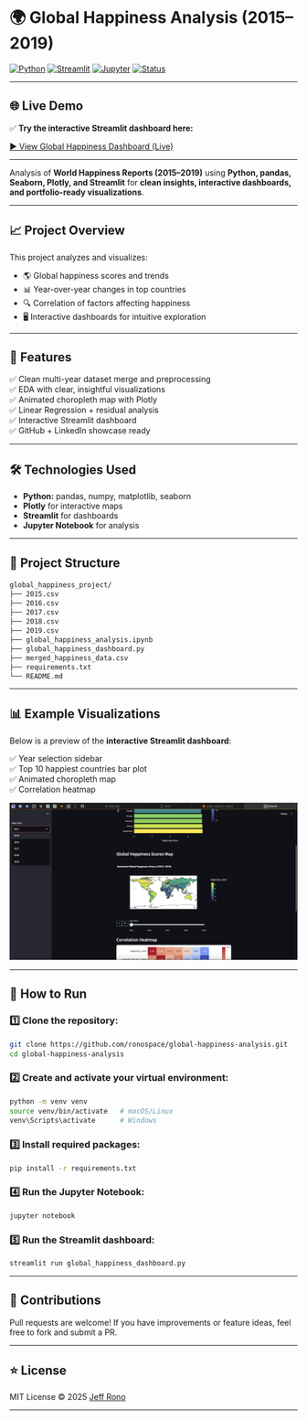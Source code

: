 # 🌍 Global Happiness Analysis (2015–2019)

[![Python](https://img.shields.io/badge/Python-3.10%2B-blue?logo=python)](https://www.python.org/)
[![Streamlit](https://img.shields.io/badge/Streamlit-1.0%2B-FF4B4B?logo=streamlit)](https://streamlit.io/)
[![Jupyter](https://img.shields.io/badge/Jupyter-Lab-orange?logo=jupyter)](https://jupyter.org/)
[![Status](https://img.shields.io/badge/Status-Complete-brightgreen)](https://github.com/ronospace/global-happiness-analysis)

---

## 🌐 Live Demo

✅ **Try the interactive Streamlit dashboard here:**

[▶️ View Global Happiness Dashboard (Live)](https://ronospace-global-happiness-an-global-happiness-dashboard-qcmfay.streamlit.app/)

---

Analysis of **World Happiness Reports (2015–2019)** using **Python, pandas, Seaborn, Plotly, and Streamlit** for **clean insights, interactive dashboards, and portfolio-ready visualizations**.

---

## 📈 Project Overview

This project analyzes and visualizes:
- 🌎 Global happiness scores and trends
- 📊 Year-over-year changes in top countries
- 🔍 Correlation of factors affecting happiness
- 🖥️ Interactive dashboards for intuitive exploration

---

## 🚀 Features

✅ Clean multi-year dataset merge and preprocessing  
✅ EDA with clear, insightful visualizations  
✅ Animated choropleth map with Plotly  
✅ Linear Regression + residual analysis  
✅ Interactive Streamlit dashboard  
✅ GitHub + LinkedIn showcase ready

---

## 🛠️ Technologies Used

- **Python:** pandas, numpy, matplotlib, seaborn
- **Plotly** for interactive maps
- **Streamlit** for dashboards
- **Jupyter Notebook** for analysis

---

## 📂 Project Structure

```
global_happiness_project/
├── 2015.csv
├── 2016.csv
├── 2017.csv
├── 2018.csv
├── 2019.csv
├── global_happiness_analysis.ipynb
├── global_happiness_dashboard.py
├── merged_happiness_data.csv
├── requirements.txt
└── README.md
```

---

## 📊 Example Visualizations

Below is a preview of the **interactive Streamlit dashboard**:

✅ Year selection sidebar  
✅ Top 10 happiest countries bar plot  
✅ Animated choropleth map  
✅ Correlation heatmap

![Streamlit Dashboard Screenshot](./Screenshot%202025-07-06%20at%2012.34.41.png)

---

## 🚀 How to Run

### 1️⃣ Clone the repository:
```bash
git clone https://github.com/ronospace/global-happiness-analysis.git
cd global-happiness-analysis
```

### 2️⃣ Create and activate your virtual environment:
```bash
python -m venv venv
source venv/bin/activate   # macOS/Linux
venv\Scripts\activate      # Windows
```

### 3️⃣ Install required packages:
```bash
pip install -r requirements.txt
```

### 4️⃣ Run the Jupyter Notebook:
```bash
jupyter notebook
```

### 5️⃣ Run the Streamlit dashboard:
```bash
streamlit run global_happiness_dashboard.py
```

---

## 🙌 Contributions

Pull requests are welcome! If you have improvements or feature ideas, feel free to fork and submit a PR.

---

## ⭐ License

MIT License © 2025 [Jeff Rono](https://github.com/ronospace)

---

